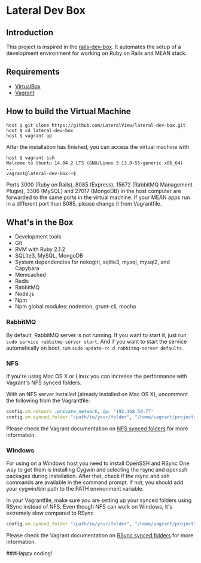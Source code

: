# Lateral Dev Box

## Introduction

This project is inspired in the [rails-dev-box](https://github.com/rails/rails-dev-box). It automates the setup of a development environment for working on Ruby on Rails and MEAN stack.

## Requirements

* [VirtualBox](https://www.virtualbox.org)
* [Vagrant](http://vagrantup.com)

## How to build the Virtual Machine

```
host $ git clone https://github.com/LateralView/lateral-dev-box.git
host $ cd lateral-dev-box
host $ vagrant up
```

After the installation has finished, you can access the virtual machine with

```
host $ vagrant ssh
Welcome to Ubuntu 14.04.2 LTS (GNU/Linux 3.13.0-55-generic x86_64)
...
vagrant@lateral-dev-box:~$
```

Ports 3000 (Ruby on Rails), 8085 (Express), 15672 (RabbitMQ Management Plugin), 3306 (MySQL) and 27017 (MongoDB) in the host computer are forwarded to the same ports in the virtual machine. If your MEAN apps run in a different port than 8085, please change it from Vagrantfile.


## What's in the Box

* Development tools
* Git
* RVM with Ruby 2.1.2
* SQLite3, MySQL, MongoDB
* System dependencies for nokogiri, sqlite3, mysql, mysql2, and Capybara
* Memcached
* Redis
* RabbitMQ
* Node.js
* Npm
* Npm global modules: nodemon, grunt-cli, mocha

### RabbitMQ

By default, RabbitMQ server is not running. If you want to start it, just run `sudo service rabbitmq-server start`. And if you want to start the service automatically on boot, run `sudo update-rc.d rabbitmq-server defaults`.

### NFS

If you're using Mac OS X or Linux you can increase the performance with Vagrant's NFS synced folders.

With an NFS server installed (already installed on Mac OS X), uncomment the following from the Vagrantfile:

```ruby
config.vm.network :private_network, ip: '192.168.50.77'
config.vm.synced_folder "/path/to/your/folder", "/home/vagrant/projects", nfs: true
```

Please check the Vagrant documentation on [NFS synced folders](http://docs.vagrantup.com/v2/synced-folders/nfs.html) for more information.

### Windows

For using on a Windows host you need to install OpenSSH and RSync
One way to get them is installing Cygwin and selecting the rsync and openssh packages during installation.
After that, check if the rsync and ssh commands are available in the command prompt. If not, you should add your cygwin/bin path to the PATH environment variable.

In your Vagrantfile, make sure you are setting up your synced folders using RSync instead of NFS. Even though NFS can work on Windows, it's extremely slow compared to RSync

```ruby
config.vm.synced_folder "/path/to/your/folder", "/home/vagrant/projects",  type: "rsync"
```
Please check the Vagrant documentation on [RSync synced folders](https://www.vagrantup.com/docs/synced-folders/rsync.html) for more information.

###Happy coding!
